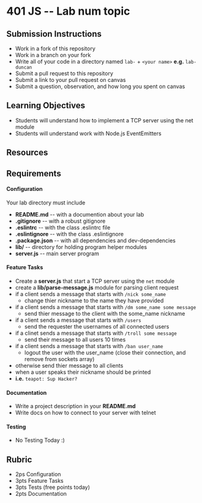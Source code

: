 401 JS --  Lab num topic
===

## Submission Instructions
  * Work in a fork of this repository
  * Work in a branch on your fork
  * Write all of your code in a directory named `lab-` + `<your name>` **e.g.** `lab-duncan`
  * Submit a pull request to this repository
  * Submit a link to your pull request on canvas
  * Submit a question, observation, and how long you spent on canvas  
  
## Learning Objectives  
* Students will understand how to implement a TCP server using the net module
* Students will understand work with Node.js EventEmitters

## Resources  

## Requirements  
#### Configuration  
<!-- list of files, configurations, tools, ect that are required -->
Your lab directory must include  
* **README.md** -- with a documention about your lab
* **.gitignore** -- with a robust gitignore
* **.eslintrc** -- with the class .eslintrc file
* **.eslintignore** -- with the class .eslintignore
* **.package.json** -- with all dependencies and dev-dependencies 
* **lib/**  -- directory for holding program helper modules
* **server.js** --  main server program
 
#### Feature Tasks  
* Create a **server.js** that start a TCP server using the `net` module
* create a **lib/parse-message.js** module for parsing client request
 * if a client sends a message that starts with `/nick some_name` 
   * change thier nickname to the name they have provided
 * if a client sends a message that starts with `/dm some_name some message`
   * send thier message to the client with the some_name nickname
 * if a client sends a message that starts with `/users`
   * send the requester the usernames of all connected users 
 * if a clinet sends a message that starts with `/troll some message`
   * send their message to all users 10 times
 * if a client sends a message that starts with `/ban user_name`
   * logout the user with the user_name (close their connection, and remove from sockets array)
 * otherwise send thier message to all clients
* when a user speaks their nickname should be printed
 * **i.e.** `teapot: Sup Hacker?`

####  Documentation  
* Write a project description in your **README.md**
* Write docs on how to connect to your server with telnet

#### Testing  
*  No Testing Today :)

## Rubric  
* 2ps Configuration
* 3pts Feature Tasks
* 3pts Tests (free points today)
* 2pts Documentation
